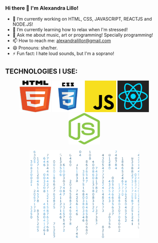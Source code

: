 ### Hi there 👋 I'm Alexandra Lillo! 

- 🔭 I’m currently working on HTML, CSS, JAVASCRIPT, REACTJS and NODE.JS!
- 🌱 I’m currently learning how to relax when I'm stressed!
- 💬 Ask me about music, art or programming! Specially programming! 
- 📫 How to reach me: alexandralillor@gmail.com
- 😄 Pronouns: she/her.
- ⚡ Fun fact: I hate loud sounds, but I'm a soprano!

<h2>TECHNOLOGIES I USE:</h2>
<p align="center">
  <img src="html5-logo-vector.svg" width="100" height="100" alt="matrix.gif">
  <img src="css3-logo-vector.svg" width="100" height="100" alt="matrix.gif">
  <img src="javascript-logo-vector.svg" width="100" height="100" alt="matrix.gif">
  <img src="react-logo-vector-1.svg" width="100" height="100" alt="matrix.gif">
  <img src="nodejs-icon-logo-vector.svg" width="100" height="100" alt="matrix.gif">
</p>

<p align="center">
  <img src="matrix-transparent.gif" width="350" alt="matrix.gif">
</p>
